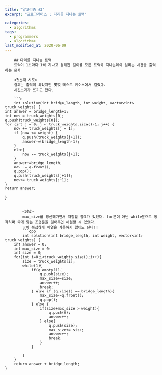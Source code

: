 ```yaml
---
title: "알고리즘 #3"
excerpt: "프로그래머스 ; 다리를 지나는 트럭"

categories:
  - algorithms
tags:
  - programmers
  - algorithms
last_modified_at: 2020-06-09
---
```

		## 다리를 지나는 트럭  
		트럭이 1초마다 1씩 지나고 정해진 길이를 모든 트럭이 지나는데에 걸리는 시간을 출력하는 문제 

		<첫번째 시도>  
		결과는 출력이 되었지만 몇몇 테스트 케이스에서 걸렸다.  
		시간초과가 뜨기도 했다.  

		```c  
		int solution(int bridge_length, int weight, vector<int> truck_weights) {
    int answer = bridge_length+1;
    int now = truck_weights[0];        
    q.push(truck_weights[0]);
    for (int j = 0; j < truck_weights.size()-1; j++) {
        now += truck_weights[j + 1];
        if (now <= weight) {
            q.push(truck_weights[j+1]);
            answer-=(bridge_length-1);
        }
        else{
            now -= truck_weights[j+1];
        }
        answer+=bridge_length;
        now -= q.front();
        q.pop();
        q.push(truck_weights[j+1]);
        now+= truck_weights[j+1];
    }
    return answer;
}
```

		<정답>
		max_size를 갱신해가면서 저장할 필요가 있었다. for문이 아닌 while문으로 동작하며 때에 맞는 조건문을 걸어주면 해결할 수 있었다.  
		굳이 복잡하게 배열을 사용하지 않아도 된다!!
		```cpp
		int solution(int bridge_length, int weight, vector<int> truck_weights) {
    int answer = 0;
    int max_size = 0;
    int size = 0;
    for(int i=0;i<truck_weights.size();i++){
        size = truck_weights[i];
        while(1){
            if(q.empty()){
                q.push(size);
                max_size+=size;
                answer++;
                break;
            } else if (q.size() == bridge_length){
                max_size-=q.front();
                q.pop();
            } else {
                if(size+max_size > weight){
                    q.push(0);
                    answer++;
                } else{
                    q.push(size);
                    max_size+= size;
                    answer++;
                    break;
                }
            }

        }
    }
    return answer + bridge_length;
}
```
